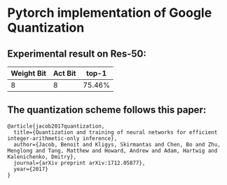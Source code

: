 # Pytorch implementation of Google Quantization

## Experimental result on Res-50:

| Weight Bit | Act Bit | top-1 | 
|---|---|---|
| 8 | 8 | 75.46% |


## The quantization scheme follows this paper:
```
@article{jacob2017quantization,
  title={Quantization and training of neural networks for efficient integer-arithmetic-only inference},
  author={Jacob, Benoit and Kligys, Skirmantas and Chen, Bo and Zhu, Menglong and Tang, Matthew and Howard, Andrew and Adam, Hartwig and Kalenichenko, Dmitry},
  journal={arXiv preprint arXiv:1712.05877},
  year={2017}
}
```
